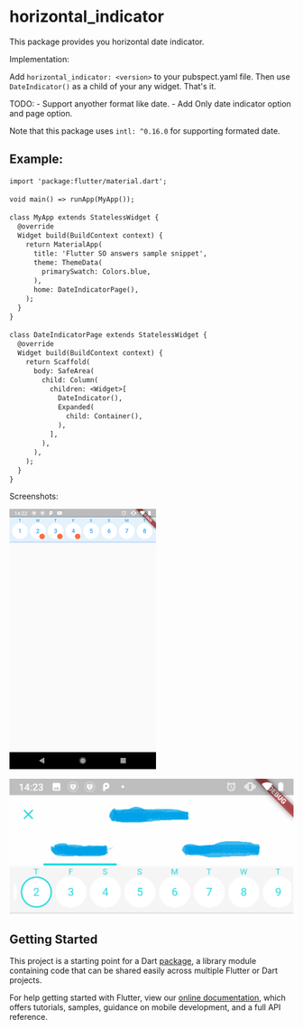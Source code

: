 # horizontal_indicator

This package provides you horizontal date indicator.

Implementation:

Add `horizontal_indicator: <version>` to your pubspect.yaml file.
Then use `DateIndicator()` as a child of your any widget.
That's it.

TODO: - Support anyother format like date. - Add Only date indicator option and page option.

Note that this package uses `intl: ^0.16.0` for supporting formated date.

## Example:

```
import 'package:flutter/material.dart';

void main() => runApp(MyApp());

class MyApp extends StatelessWidget {
  @override
  Widget build(BuildContext context) {
    return MaterialApp(
      title: 'Flutter SO answers sample snippet',
      theme: ThemeData(
        primarySwatch: Colors.blue,
      ),
      home: DateIndicatorPage(),
    );
  }
}

class DateIndicatorPage extends StatelessWidget {
  @override
  Widget build(BuildContext context) {
    return Scaffold(
      body: SafeArea(
        child: Column(
          children: <Widget>[
            DateIndicator(),
            Expanded(
              child: Container(),
            ),
          ],
        ),
      ),
    );
  }
}
```

Screenshots:

![Complete Page Flutter Date Indicator](/Screenshot_2.png?raw=true "Complete Page Flutter Date Indicator")

![In a widget Flutter Date Indicator](/Screenshot_1.png?raw=true "In a Widget Flutter Date Indicator")

## Getting Started

This project is a starting point for a Dart
[package](https://flutter.dev/developing-packages/),
a library module containing code that can be shared easily across
multiple Flutter or Dart projects.

For help getting started with Flutter, view our
[online documentation](https://flutter.dev/docs), which offers tutorials,
samples, guidance on mobile development, and a full API reference.
